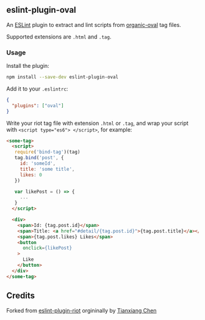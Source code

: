 ## eslint-plugin-oval
An [ESLint](http://eslint.org/) plugin to extract and lint scripts from [organic-oval](https://github.com/camplight/organic-oval) tag files.

Supported extensions are `.html` and `.tag`.

### Usage

Install the plugin:

```sh
npm install --save-dev eslint-plugin-oval
```

Add it to your `.eslintrc`:

```json
{
  "plugins": ["oval"]
}
```

Write your riot tag file with extension `.html` or `.tag`, and wrap your script with `<script type="es6"> </script>`, for example:

```html
<some-tag>
  <script>
   require('bind-tag')(tag)
   tag.bind('post', {
     id: 'someId',
     title: 'some title',
     likes: 0
   })

   var likePost = () => {
     ...
   }
  </script>

  <div>
    <span>Id: {tag.post.id}</span>
    <span>Title: <a href="#detail/{tag.post.id}">{tag.post.title}</a></span>
    <span>{tag.post.likes} Likes</span>
    <button
      onclick={likePost}
    >
      Like
    </button>
  </div>
</some-tag>
```


## Credits

Forked from [eslint-plugin-riot](https://github.com/txchen/eslint-plugin-riot) orgininally by [Tianxiang Chen](https://github.com/txchen)
